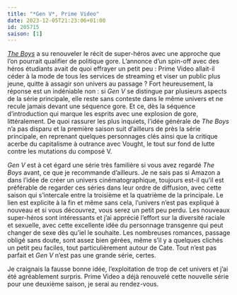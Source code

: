```yaml
---
title: "*Gen V*, Prime Video"
date: 2023-12-05T21:23:06+01:00
id: 205715 
saison: [1]
---
```


[*The Boys*](https://nicolasfurno.fr/serie/boys-amazon-saison-3/) a su renouveler le récit de super-héros avec une approche que l’on pourrait qualifier de politique gore. L’annonce d’un spin-off avec des héros étudiants avait de quoi effrayer un petit peu : Prime Video allait-il céder à la mode de tous les services de streaming et viser un public plus jeune, quitte à assagir son univers au passage ? Fort heureusement, la réponse est un indéniable non : si *Gen V* se distingue par plusieurs aspects de la série principale, elle reste sans conteste dans le même univers et ne recule jamais devant une séquence gore. Et ce, dès la séquence d’introduction qui marque les esprits avec une explosion de gore, littéralement. De quoi rassurer les plus inquiets, l’idée générale de *The Boys* n’a pas disparu et la première saison suit d’ailleurs de près la série principale, en reprenant quelques personnages clés ainsi que la critique acerbe du capitalisme à outrance avec Vought, le tout sur fond de lutte contre les mutations du composé V.

*Gen V* est à cet égard une série très familière si vous avez regardé *The Boys* avant, ce que je recommande d’ailleurs. Je ne sais pas si Amazon a dans l’idée de créer un univers cinématographique, toujours est-il qu’il est préférable de regarder ces séries dans leur ordre de diffusion, avec cette saison qui s’intercale entre la troisième et la quatrième de la principale. Le lien est explicite à la fin et même sans cela, l’univers n’est pas expliqué à nouveau et si vous découvrez, vous serez un petit peu perdu. Les nouveaux super-héros sont intéressants et j’ai apprécié l’effort sur la diversité raciale et sexuelle, avec cette excellente idée du personnage transgenre qui peut changer de sexe dès qu’iel le souhaite. Les nombreuses romances, passage obligé sans doute, sont assez bien gérées, même s’il y a quelques clichés un petit peu faciles, tout particulièrement autour de Cate. Tout n’est pas parfait et *Gen V* n’est pas une grande série, certes. 

Je craignais la fausse bonne idée, l’exploitation de trop de cet univers et j’ai été agréablement surpris. Prime Video a déjà renouvelé cette nouvelle série pour une deuxième saison, je serai au rendez-vous. 
